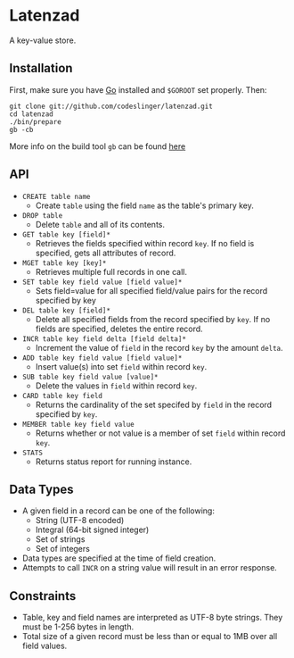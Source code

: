 Latenzad
========

A key-value store.

Installation
------------

First, make sure you have [Go](http://golang.org) installed and `$GOROOT` set properly. Then:

    git clone git://github.com/codeslinger/latenzad.git
    cd latenzad
    ./bin/prepare
    gb -cb

More info on the build tool `gb` can be found [here](http://code.google.com/p/go-gb/)

API
---

* `CREATE table name`
  - Create `table` using the field `name` as the table's primary key.
* `DROP table`
  - Delete `table` and all of its contents.
* `GET table key [field]*`
  * Retrieves the fields specified within record `key`. If no field is specified, gets all attributes of record.
* `MGET table key [key]*`
  * Retrieves multiple full records in one call.
* `SET table key field value [field value]*`
  * Sets field=value for all specified field/value pairs for the record specified by key
* `DEL table key [field]*`
  * Delete all specified fields from the record specified by `key`. If no fields are specified, deletes the entire record.
* `INCR table key field delta [field delta]*`
  * Increment the value of `field` in the record `key` by the amount `delta`.
* `ADD table key field value [field value]*`
  * Insert value(s) into set `field` within record `key`.
* `SUB table key field value [value]*`
  - Delete the values in `field` within record `key`.
* `CARD table key field`
  - Returns the cardinality of the set specifed by `field` in the record specified by `key`.
* `MEMBER table key field value`
  - Returns whether or not value is a member of set `field` within record `key`.
* `STATS`
  - Returns status report for running instance.

Data Types
----------

* A given field in a record can be one of the following:
  * String (UTF-8 encoded)
  * Integral (64-bit signed integer)
  * Set of strings
  * Set of integers
* Data types are specified at the time of field creation.
* Attempts to call `INCR` on a string value will result in an error response.

Constraints
-----------

* Table, key and field names are interpreted as UTF-8 byte strings. They must be 1-256 bytes in length.
* Total size of a given record must be less than or equal to 1MB over all field values.

